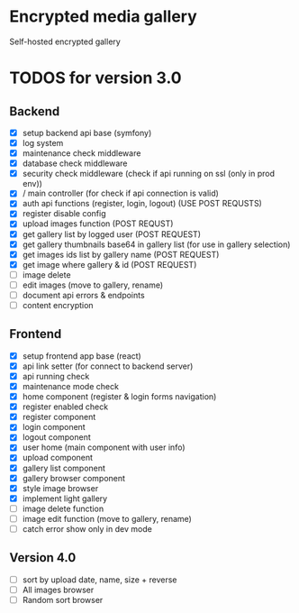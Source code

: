 # Encrypted media gallery
Self-hosted encrypted gallery

# TODOS for version 3.0
## Backend
- [X] setup backend api base (symfony)
- [X] log system
- [X] maintenance check middleware
- [X] database check middleware
- [X] security check middleware (check if api running on ssl (only in prod env))
- [X] / main controller (for check if api connection is valid)
- [X] auth api functions (register, login, logout) (USE POST REQUSTS)
- [X] register disable config
- [X] upload images function (POST REQUST)
- [X] get gallery list by logged user (POST REQUEST)
- [X] get gallery thumbnails base64 in gallery list (for use in gallery selection)
- [X] get images ids list by gallery name (POST REQUEST)
- [X] get image where gallery & id (POST REQUEST)
- [ ] image delete
- [ ] edit images (move to gallery, rename)
- [ ] document api errors & endpoints
- [ ] content encryption

## Frontend
- [X] setup frontend app base (react)
- [X] api link setter (for connect to backend server)
- [X] api running check
- [X] maintenance mode check
- [X] home component (register & login forms navigation)
- [X] register enabled check
- [X] register component
- [X] login component
- [X] logout component
- [X] user home (main component with user info)
- [X] upload component
- [X] gallery list component
- [X] gallery browser component
- [X] style image browser
- [X] implement light gallery
- [ ] image delete function
- [ ] image edit function (move to gallery, rename)
- [ ] catch error show only in dev mode

## Version 4.0
- [ ] sort by upload date, name, size + reverse
- [ ] All images browser
- [ ] Random sort browser
